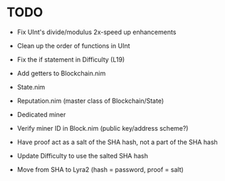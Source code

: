 # TODO

- Fix UInt's divide/modulus 2x-speed up enhancements
- Clean up the order of functions in UInt

- Fix the if statement in Difficulty (L19)

- Add getters to Blockchain.nim
- State.nim
- Reputation.nim (master class of Blockchain/State)

- Dedicated miner
- Verify miner ID in Block.nim (public key/address scheme?)

- Have proof act as a salt of the SHA hash, not a part of the SHA hash
- Update Difficulty to use the salted SHA hash
- Move from SHA to Lyra2 (hash = password, proof = salt)
